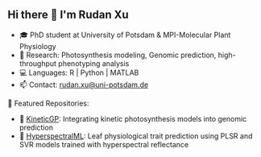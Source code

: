 ## Hi there 👋 I'm Rudan Xu

- 🎓 PhD student at University of Potsdam & MPI-Molecular Plant Physiology  
- 🌱 Research: Photosynthesis modeling, Genomic prediction, high-throughput phenotyping analysis
- 💻 Languages: R | Python | MATLAB  
- 📫 Contact: rudan.xu@uni-potsdam.de

📌 Featured Repositories:
- 🔬 [KineticGP](https://github.com/yourusername/KineticGP): Integrating kinetic photosynthesis models into genomic prediction
- 🌿 [HyperspectralML](https://github.com/Rudan-X/HyperspectralML): Leaf physiological trait prediction using PLSR and SVR models trained with hyperspectral reflectance 
